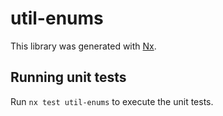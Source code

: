# util-enums

This library was generated with [Nx](https://nx.dev).

## Running unit tests

Run `nx test util-enums` to execute the unit tests.
